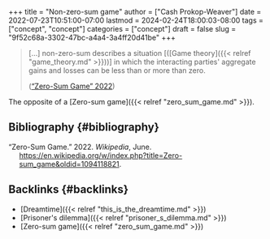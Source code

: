 +++
title = "Non-zero-sum game"
author = ["Cash Prokop-Weaver"]
date = 2022-07-23T10:51:00-07:00
lastmod = 2024-02-24T18:00:03-08:00
tags = ["concept", "concept"]
categories = ["concept"]
draft = false
slug = "9f52c68a-3302-47bc-a4a4-3a4ff20d41be"
+++

> [...] non-zero-sum describes a situation [([Game theory]({{< relref "game_theory.md" >}}))] in which the interacting parties' aggregate gains and losses can be less than or more than zero.
>
> (<a href="#citeproc_bib_item_1">“Zero-Sum Game” 2022</a>)

The opposite of a [Zero-sum game]({{< relref "zero_sum_game.md" >}}).


## Bibliography {#bibliography}

<style>.csl-entry{text-indent: -1.5em; margin-left: 1.5em;}</style><div class="csl-bib-body">
  <div class="csl-entry"><a id="citeproc_bib_item_1"></a>“Zero-Sum Game.” 2022. <i>Wikipedia</i>, June. <a href="https://en.wikipedia.org/w/index.php?title=Zero-sum_game&oldid=1094118821">https://en.wikipedia.org/w/index.php?title=Zero-sum_game&#38;oldid=1094118821</a>.</div>
</div>


## Backlinks {#backlinks}

-   [Dreamtime]({{< relref "this_is_the_dreamtime.md" >}})
-   [Prisoner's dilemma]({{< relref "prisoner_s_dilemma.md" >}})
-   [Zero-sum game]({{< relref "zero_sum_game.md" >}})
